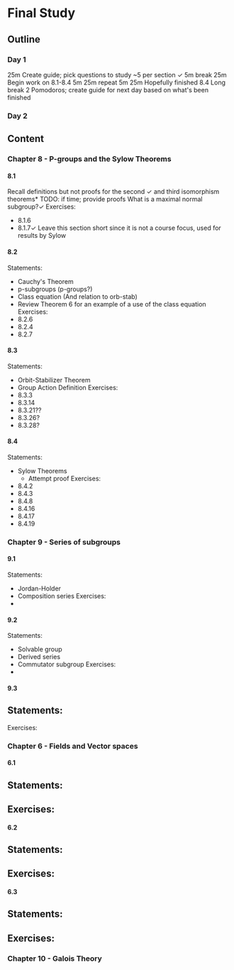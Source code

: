 # Final Study
## Outline
### Day 1
25m Create guide; pick questions to study ~5 per section ✓
5m break
25m Begin work on 8.1-8.4
5m
25m repeat
5m
25m Hopefully finished 8.4
Long break
2 Pomodoros; create guide for next day based on what's been finished
### Day 2

## Content
### Chapter 8 - P-groups and the Sylow Theorems
#### 8.1
Recall definitions but not proofs for the second ✓ and third isomorphism theorems*
TODO: if time; provide proofs
What is a maximal normal subgroup?✓
Exercises:
  - 8.1.6
  - 8.1.7✓
Leave this section short since it is not a course focus, used for results by
Sylow
#### 8.2
Statements:
  - Cauchy's Theorem
  - p-subgroups (p-groups?)
  - Class equation (And relation to orb-stab)
  - Review Theorem 6 for an example of a use of the class equation
Exercises: 
  - 8.2.6
  - 8.2.4
  - 8.2.7
#### 8.3
Statements:
  - Orbit-Stabilizer Theorem
  - Group Action Definition
Exercises:
  - 8.3.3
  - 8.3.14
  - 8.3.21??
  - 8.3.26?
  - 8.3.28?
#### 8.4
Statements:
  - Sylow Theorems
     - Attempt proof
Exercises:
  - 8.4.2
  - 8.4.3
  - 8.4.8
  - 8.4.16
  - 8.4.17
  - 8.4.19
### Chapter 9 - Series of subgroups
#### 9.1
Statements:
  - Jordan-Holder
  - Composition series
Exercises:
  -
#### 9.2
Statements:
  - Solvable group
  - Derived series
  - Commutator subgroup
Exercises:
  -
#### 9.3
Statements:
  -
Exercises:

### Chapter 6 - Fields and Vector spaces
#### 6.1
Statements:
  -
Exercises:
  -
#### 6.2
Statements:
  -
Exercises:
  -
#### 6.3
Statements:
  -
Exercises:
  -
### Chapter 10 - Galois Theory
